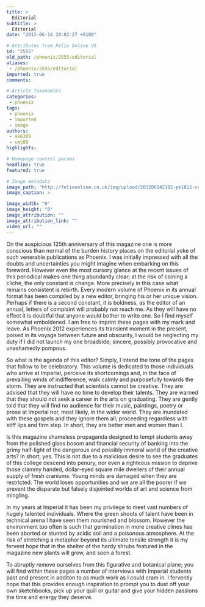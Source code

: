 ```yaml
---
title: >
  Editorial
subtitle: >
  Editorial
date: "2012-06-14 20:02:27 +0100"

# Attributes from Felix Online V1
id: "2555"
old_path: /phoenix/2555/editorial
aliases:
 - /phoenix/2555/editorial
imported: true
comments:

# Article Taxonomies
categories:
 - phoenix
tags:
 - phoenix
 - imported
 - image
authors:
 - ak6309
 - cmt09
highlights:

# Homepage control params
headline: true
featured: true

# Image metadata
image_path: "http://felixonline.co.uk/img/upload/201206142102-pk1811-cover.png"
image_caption: >

image_width: "0"
image_height: "0"
image_attribution: ""
image_attribution_link: ""
video_url: ""
---
```


On the auspicious 125th anniversary of this magazine one is more conscious than normal of the burden history places on the editorial yoke of such venerable publications as Phoenix. I was initially impressed with all the doubts and uncertainties you might imagine when embarking on this foreword. However even the most cursory glance at the recent issues of this periodical makes one thing abundantly clear; at the risk of coining a cliché, the only constant is change. More precisely in this case what remains consistent is rebirth. Every modern volume of Phoenix in its annual format has been compiled by a new editor, bringing his or her unique vision. Perhaps if there is a second constant, it is boldness, as the editor of an annual, letters of complaint will probably not reach me. As they will have no effect it is doubtful that anyone would bother to write one. So I find myself somewhat emboldened. I am free to imprint these pages with my mark and leave. As Phoenix 2012 experiences its transient moment in the present, poised in its voyage between future and obscurity, I would be neglecting my duty if I did not launch my one broadside; sincere, possibly provocative and unashamedly pompous.

So what is the agenda of this editor? Simply, I intend the tone of the pages that follow to be celebratory. This volume is dedicated to those individuals who arrive at Imperial, perceive its shortcomings and, in the face of prevailing winds of indifference, walk calmly and purposefully towards the storm. They are instructed that scientists cannot be creative. They are advised that they will have no time to develop their talents. They are warned that they should not seek a career in the arts on graduating. They are gently told that they will find no audience for their music, paintings, poetry or prose at Imperial nor, most likely, in the wider world. They are inundated with these gospels and they ignore them all; proceeding regardless with stiff lips and firm step. In short, they are better men and women than I.

Is this magazine shameless propaganda designed to tempt students away from the polished glass bosom and financial security of banking into the grimy half-light of the dangerous and possibly immoral world of the creative arts? In short, yes. This is not due to a malicious desire to see the graduates of this college descend into penury, nor even a righteous mission to deprive those clammy handed, dollar-eyed square mile dwellers of their annual supply of fresh craniums. Young minds are damaged when they are restricted. The world loses opportunities and we are all the poorer if we prevent the disparate but falsely disjointed worlds of art and science from mingling.

In my years at Imperial it has been my privilege to meet vast numbers of hugely talented individuals. Where the green shoots of talent have been in technical arena I have seen them nourished and blossom. However the environment too often is such that germination in more creative clines has been aborted or stunted by acidic soil and a poisonous atmosphere. At the risk of stretching a metaphor beyond its ultimate tensile strength it is my fervent hope that in the shelter of the hardy shrubs featured in the magazine new plants will grow, and soon a forest.

To abruptly remove ourselves from this figurative and botanical plane; you will find within these pages a number of interviews with Imperial students past and present in additon to as much work as I could cram in. I fervently hope that this provides enough inspiration to prompt you to dust off your own sketchbooks, pick up your quill or guitar and give your hidden passions the time and energy they deserve.
